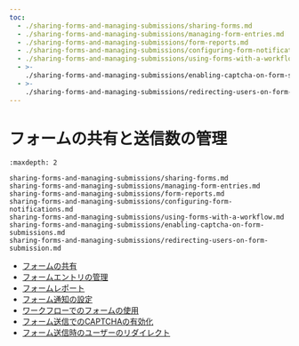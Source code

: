 ```yaml
---
toc:
  - ./sharing-forms-and-managing-submissions/sharing-forms.md
  - ./sharing-forms-and-managing-submissions/managing-form-entries.md
  - ./sharing-forms-and-managing-submissions/form-reports.md
  - ./sharing-forms-and-managing-submissions/configuring-form-notifications.md
  - ./sharing-forms-and-managing-submissions/using-forms-with-a-workflow.md
  - >-
    ./sharing-forms-and-managing-submissions/enabling-captcha-on-form-submissions.md
  - >-
    ./sharing-forms-and-managing-submissions/redirecting-users-on-form-submission.md
---
```

# フォームの共有と送信数の管理

```{toctree}
:maxdepth: 2

sharing-forms-and-managing-submissions/sharing-forms.md
sharing-forms-and-managing-submissions/managing-form-entries.md
sharing-forms-and-managing-submissions/form-reports.md
sharing-forms-and-managing-submissions/configuring-form-notifications.md
sharing-forms-and-managing-submissions/using-forms-with-a-workflow.md
sharing-forms-and-managing-submissions/enabling-captcha-on-form-submissions.md
sharing-forms-and-managing-submissions/redirecting-users-on-form-submission.md
```

- [フォームの共有](./sharing-forms-and-managing-submissions/sharing-forms.md)
- [フォームエントリの管理](./sharing-forms-and-managing-submissions/managing-form-entries.md)
- [フォームレポート](./sharing-forms-and-managing-submissions/form-reports.md)
- [フォーム通知の設定](./sharing-forms-and-managing-submissions/configuring-form-notifications.md)
- [ワークフローでのフォームの使用](./sharing-forms-and-managing-submissions/using-forms-with-a-workflow.md)
- [フォーム送信でのCAPTCHAの有効化](./sharing-forms-and-managing-submissions/enabling-captcha-on-form-submissions.md)
- [フォーム送信時のユーザーのリダイレクト](./sharing-forms-and-managing-submissions/redirecting-users-on-form-submission.md)
